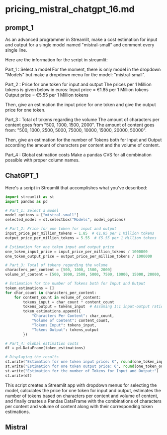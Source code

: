 
# pricing_mistral_chatgpt_16.md

## prompt_1
As an advanced programmer in Streamlit, make a cost estimation for input and output for a single model named "mistral-small" and comment every single line.


Here are the information for the script in streamlit: 

Part_1 : Select a model
For the moment, there is only model in the dropdown "Models" but make a dropdown menu for the model: "mistral-small".


Part_2 : Price for one token for input and output
The prices per 1 Million tokens is given below in euros: 
Input price = €1.85 per 1 Million tokens
Output price = €5.55 per 1 Million tokens




   

Then, give an estimation the input price for one token and give the output price for one token.


Part_3 : Total of tokens regarding the volume
The amount of characters per content goes from "500, 1000, 1500, 2000".
The amount of content goes from: "500, 1000, 2500, 5000, 75000, 10000, 15000, 20000, 50000".

Then, give an estimation for the number of Tokens both for Input and Output according the amount of characters per content and the volume of content.

Part_4 : Global estimation costs
Make a pandas CVS for all combination possible with proper column names.




## ChatGPT_1

Here's a script in Streamlit that accomplishes what you've described:

```python
import streamlit as st
import pandas as pd

# Part_1: Select a model
model_options = ["mistral-small"]
selected_model = st.selectbox("Models", model_options)

# Part_2: Price for one token for input and output
input_price_per_million_tokens = 1.85  # €1.85 per 1 Million tokens
output_price_per_million_tokens = 5.55  # €5.55 per 1 Million tokens

# Estimation for one token input and output price
one_token_input_price = input_price_per_million_tokens / 1000000
one_token_output_price = output_price_per_million_tokens / 1000000

# Part_3: Total of tokens regarding the volume
characters_per_content = [500, 1000, 1500, 2000]
volume_of_content = [500, 1000, 2500, 5000, 7500, 10000, 15000, 20000, 50000]

# Estimation for the number of Tokens both for Input and Output
token_estimations = []
for char_count in characters_per_content:
    for content_count in volume_of_content:
        tokens_input = char_count * content_count
        tokens_output = tokens_input  # Assuming 1:1 input-output ratio
        token_estimations.append({
            "Characters Per Content": char_count,
            "Volume of Content": content_count,
            "Tokens Input": tokens_input,
            "Tokens Output": tokens_output
        })

# Part_4: Global estimation costs
df = pd.DataFrame(token_estimations)

# Displaying the results
st.write("Estimation for one token input price: €", round(one_token_input_price, 5))
st.write("Estimation for one token output price: €", round(one_token_output_price, 5))
st.write("Estimation for the number of Tokens for Input and Output:")
st.write(df)
```

This script creates a Streamlit app with dropdown menus for selecting the model, calculates the price for one token for input and output, estimates the number of tokens based on characters per content and volume of content, and finally creates a Pandas DataFrame with the combinations of characters per content and volume of content along with their corresponding token estimations.

## Mistral